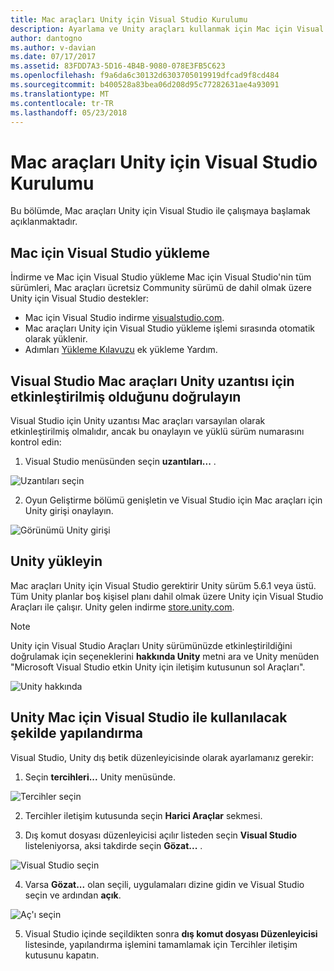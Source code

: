 ```yaml
---
title: Mac araçları Unity için Visual Studio Kurulumu
description: Ayarlama ve Unity araçları kullanmak için Mac için Visual Studio yükleme
author: dantogno
ms.author: v-davian
ms.date: 07/17/2017
ms.assetid: 83FDD7A3-5D16-4B4B-9080-078E3FB5C623
ms.openlocfilehash: f9a6da6c30132d6303705019919dfcad9f8cd484
ms.sourcegitcommit: b400528a83bea06d208d95c77282631ae4a93091
ms.translationtype: MT
ms.contentlocale: tr-TR
ms.lasthandoff: 05/23/2018
---
```

# <a name="setup-visual-studio-for-mac-tools-for-unity"></a>Mac araçları Unity için Visual Studio Kurulumu

Bu bölümde, Mac araçları Unity için Visual Studio ile çalışmaya başlamak açıklanmaktadır.

## <a name="install-visual-studio-for-mac"></a>Mac için Visual Studio yükleme

İndirme ve Mac için Visual Studio yükleme Mac için Visual Studio'nin tüm sürümleri, Mac araçları ücretsiz Community sürümü de dahil olmak üzere Unity için Visual Studio destekler:

* Mac için Visual Studio indirme [visualstudio.com](https://www.visualstudio.com/).
* Mac araçları Unity için Visual Studio yükleme işlemi sırasında otomatik olarak yüklenir.
* Adımları [Yükleme Kılavuzu](installation.md) ek yükleme Yardım.

## <a name="confirm-that-the-visual-studio-for-mac-tools-for-unity-extension-is-enabled"></a>Visual Studio Mac araçları Unity uzantısı için etkinleştirilmiş olduğunu doğrulayın

Visual Studio için Unity uzantısı Mac araçları varsayılan olarak etkinleştirilmiş olmalıdır, ancak bu onaylayın ve yüklü sürüm numarasını kontrol edin:

1.  Visual Studio menüsünden seçin **uzantıları...** .

  ![Uzantıları seçin](media/setup-vsmac-tools-unity-image1.png)

2.  Oyun Geliştirme bölümü genişletin ve Visual Studio için Mac araçları için Unity girişi onaylayın.

  ![Görünümü Unity girişi](media/setup-vsmac-tools-unity-image2.png)

## <a name="install-unity"></a>Unity yükleyin

Mac araçları Unity için Visual Studio gerektirir Unity sürüm 5.6.1 veya üstü. Tüm Unity planlar boş kişisel planı dahil olmak üzere Unity için Visual Studio Araçları ile çalışır. Unity gelen indirme [store.unity.com](https://store.unity.com/).

> [!NOTE]
> Unity için Visual Studio Araçları Unity sürümünüzde etkinleştirildiğini doğrulamak için seçeneklerini **hakkında Unity** metni ara ve Unity menüden "Microsoft Visual Studio etkin Unity için iletişim kutusunun sol Araçları".
>
>   ![Unity hakkında](media/setup-vsmac-tools-unity-image3.png)

## <a name="configure-unity-for-use-with-visual-studio-for-mac"></a>Unity Mac için Visual Studio ile kullanılacak şekilde yapılandırma

Visual Studio, Unity dış betik düzenleyicisinde olarak ayarlamanız gerekir:

1.  Seçin **tercihleri...**  Unity menüsünde.

  ![Tercihler seçin](media/setup-vsmac-tools-unity-image4.png)

2.  Tercihler iletişim kutusunda seçin **Harici Araçlar** sekmesi.

3.  Dış komut dosyası düzenleyicisi açılır listeden seçin **Visual Studio** listeleniyorsa, aksi takdirde seçin **Gözat...** .

  ![Visual Studio seçin](media/setup-vsmac-tools-unity-image5.png)

4.  Varsa **Gözat...**  olan seçili, uygulamaları dizine gidin ve Visual Studio seçin ve ardından **açık**.

  ![Aç'ı seçin](media/setup-vsmac-tools-unity-image6.png)

5.  Visual Studio içinde seçildikten sonra **dış komut dosyası Düzenleyicisi** listesinde, yapılandırma işlemini tamamlamak için Tercihler iletişim kutusunu kapatın.

